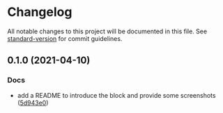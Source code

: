 # Changelog

All notable changes to this project will be documented in this file. See [standard-version](https://github.com/conventional-changelog/standard-version) for commit guidelines.

## 0.1.0 (2021-04-10)


### Docs

* add a README to introduce the block and provide some screenshots ([5d943e0](https://github.com/armandphilippot/post-types-query-block/commit/5d943e0a9fe9f79eb7da9e2a2cd68d8b6e33307d))
